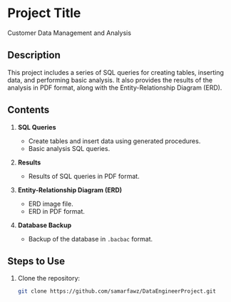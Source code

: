 # Project Title
Customer Data Management and Analysis
## Description
This project includes a series of SQL queries for creating tables,
inserting data, and performing basic analysis. It also provides the results of the analysis in PDF format,
along with the Entity-Relationship Diagram (ERD).

## Contents
1. **SQL Queries**
   - Create tables and insert data using generated procedures.
   - Basic analysis SQL queries.
  
2. **Results**
   - Results of SQL queries in PDF format.
  
3. **Entity-Relationship Diagram (ERD)**
   - ERD image file.
   - ERD in PDF format.
  
4. **Database Backup**
   - Backup of the database in `.bacbac` format.

## Steps to Use
1. Clone the repository:
   ```bash
   git clone https://github.com/samarfawz/DataEngineerProject.git
